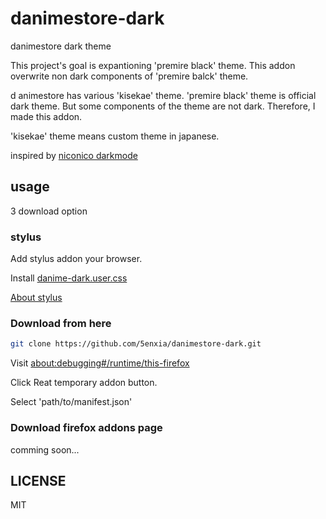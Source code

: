 # danimestore-dark

danimestore dark theme

This project's goal is expantioning 'premire black' theme.
This addon overwrite non dark components of 'premire balck' theme.

d animestore has various 'kisekae' theme.
'premire black' theme is official dark theme.
But some components of the theme are not dark.
Therefore, I made this addon.

'kisekae' theme means custom theme in japanese.

inspired by [niconico darkmode](https://addons.mozilla.org/ja/firefox/addon/niconico-darkmode/)

## usage

3 download option

### stylus

Add stylus addon your browser.

Install [danime-dark.user.css](https://raw.githubusercontent.com/5enxia/danimestore-dark/main/danime-dark.user.css)

[About stylus](https://github.com/openstyles/stylus/wiki/Writing-styles)

### Download from here

```sh
git clone https://github.com/5enxia/danimestore-dark.git
```

Visit [about:debugging#/runtime/this-firefox](about:debugging#/runtime/this-firefox)

Click Reat temporary addon button.

Select 'path/to/manifest.json'

### Download firefox addons page

comming soon...

## LICENSE

MIT
